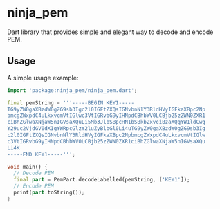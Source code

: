 # ninja_pem

Dart library that provides simple and elegant way to decode and encode PEM.

## Usage

A simple usage example:

```dart
import 'package:ninja_pem/ninja_pem.dart';

final pemString = '''-----BEGIN KEY1-----
TG9yZW0gaXBzdW0gZG9sb3Igc2l0IGFtZXQsIGNvbnNlY3RldHVyIGFkaXBpc2Np
bmcgZWxpdC4uLkxvcmVtIGlwc3VtIGRvbG9yIHNpdCBhbWV0LCBjb25zZWN0ZXR1
ciBhZGlwaXNjaW5nIGVsaXQuLi5Mb3JlbSBpcHN1bSBkb2xvciBzaXQgYW1ldCwg
Y29uc2VjdGV0dXIgYWRpcGlzY2luZyBlbGl0Li4uTG9yZW0gaXBzdW0gZG9sb3Ig
c2l0IGFtZXQsIGNvbnNlY3RldHVyIGFkaXBpc2NpbmcgZWxpdC4uLkxvcmVtIGlw
c3VtIGRvbG9yIHNpdCBhbWV0LCBjb25zZWN0ZXR1ciBhZGlwaXNjaW5nIGVsaXQu
Li4K
-----END KEY1-----''';

void main() {
  // Decode PEM
  final part = PemPart.decodeLabelled(pemString, ['KEY1']);
  // Encode PEM
  print(part.toString());
}
```
